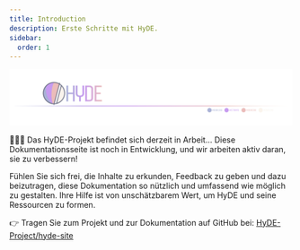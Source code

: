 ```yaml
---
title: Introduction
description: Erste Schritte mit HyDE.
sidebar:
  order: 1
---
```


<div align="center"><img src="https://raw.githubusercontent.com/prasanthrangan/hyprdots/main/Source/assets/hyde_banner.png"><br></div>

🚧🚧🚧 Das HyDE-Projekt befindet sich derzeit in Arbeit…
Diese Dokumentationsseite ist noch in Entwicklung, und wir arbeiten aktiv daran, sie zu verbessern!

Fühlen Sie sich frei, die Inhalte zu erkunden, Feedback zu geben und dazu beizutragen, diese Dokumentation so nützlich und umfassend wie möglich zu gestalten.
Ihre Hilfe ist von unschätzbarem Wert, um HyDE und seine Ressourcen zu formen.

👉 Tragen Sie zum Projekt und zur Dokumentation auf GitHub bei: [HyDE-Project/hyde-site](https://github.com/HyDE-Project/hyde-site)
